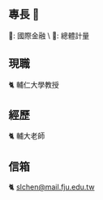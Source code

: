 ## 專長 👋
🌻: 國際金融 \ 
🌻: 總體計量 

## 現職
:cat2: 輔仁大學教授 

## 經歷 
:cat2: 輔大老師 

## 信箱
:cat2: slchen@mail.fju.edu.tw 
